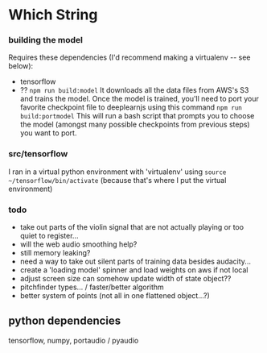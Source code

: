 # Which String

### building the model
Requires these dependencies (I'd recommend making a virtualenv -- see below):
 - tensorflow
 - ?? 
`npm run build:model` It downloads all the data files from AWS's S3 and trains the model. 
Once the model is trained, you'll need to port your favorite checkpoint file to deeplearnjs using this command `npm run build:portmodel` This will run a bash script that prompts you to choose the model (amongst many possible checkpoints from previous steps) you want to port.

### src/tensorflow
I ran in a virtual python environment with 'virtualenv' using `source ~/tensorflow/bin/activate` (because that's where I put the virtual environment)

### todo
- take out parts of the violin signal that are not actually playing or too quiet to register...
- will the web audio smoothing help?
- still memory leaking?
- need a way to take out silent parts of training data besides audacity...
- create a 'loading model' spinner and load weights on aws if not local
- adjust screen size can somehow update width of state object??
- pitchfinder types... / faster/better algorithm
- better system of points (not all in one flattened object...?)

## python dependencies
tensorflow, numpy, portaudio / pyaudio